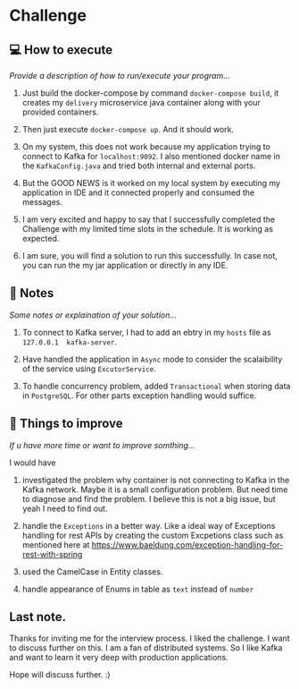 # Challenge

## :computer: How to execute

_Provide a description of how to run/execute your program..._

1. Just build the docker-compose by command `docker-compose build`, it creates my `delivery` microservice java container along with 
your provided containers.

2. Then just execute `docker-compose up`. And it should work. 

3. On my system, this does not work because my application trying to connect to Kafka for `localhost:9092`. I also mentioned docker 
name in the `KafkaConfig.java` and tried both internal and external ports.

4. But the GOOD NEWS is it worked on my local system by executing my application in IDE and it connected properly and consumed the 
messages. 

5. I am very excited and happy to say that I successfully completed the Challenge with my limited time slots in the schedule. It is
working as expected.

6. I am sure, you will find a solution to run this successfully. In case not, you can run the my jar application or directly in any IDE.

## :memo: Notes

_Some notes or explaination of your solution..._

1. To connect to Kafka server, I had to add an ebtry in my `hosts` file as `127.0.0.1  kafka-server`.

2. Have handled the application in `Async` mode to consider the scalaibility of the service using `ExcutorService`. 

3. To handle concurrency problem, added `Transactional` when storing data in `PostgreSQL`. For other parts exception handling would 
suffice.


## :pushpin: Things to improve

_If u have more time or want to improve somthing..._

I would have 

1. investigated the problem why container is not connecting to Kafka in the Kafka network. Maybe it is a small configuration problem.
But need time to diagnose and find the problem. I believe this is not a big issue, but yeah I need to find out.

2. handle the `Exceptions` in a better way. Like a ideal way of Exceptions handling for rest APIs by creating the custom Excpetions
class such as mentioned here at https://www.baeldung.com/exception-handling-for-rest-with-spring

3. used the CamelCase in Entity classes.

4. handle appearance of Enums in table as `text` instead of `number`


## Last note.

Thanks for inviting me for the interview process. I liked the challenge. I want to discuss further on this. I am a fan of distributed systems.
So I like Kafka and want to learn it very deep with production applications.

Hope will discuss further. :) 
